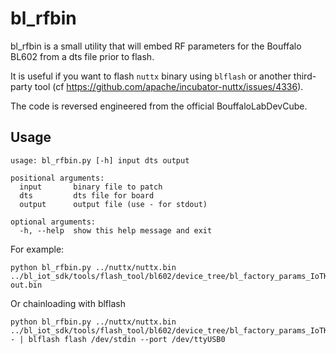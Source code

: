 # bl_rfbin

bl_rfbin is a small utility that will embed RF parameters for the Bouffalo BL602 from a dts file
prior to flash.

It is useful if you want to flash `nuttx` binary using `blflash` or another third-party tool (cf https://github.com/apache/incubator-nuttx/issues/4336).

The code is reversed engineered from the official BouffaloLabDevCube.

## Usage

```
usage: bl_rfbin.py [-h] input dts output

positional arguments:
  input       binary file to patch
  dts         dts file for board
  output      output file (use - for stdout)

optional arguments:
  -h, --help  show this help message and exit
```

For example:

```
python bl_rfbin.py ../nuttx/nuttx.bin ../bl_iot_sdk/tools/flash_tool/bl602/device_tree/bl_factory_params_IoTKitA_40M.dts out.bin
```

Or chainloading with blflash

```
python bl_rfbin.py ../nuttx/nuttx.bin ../bl_iot_sdk/tools/flash_tool/bl602/device_tree/bl_factory_params_IoTKitA_40M.dts - | blflash flash /dev/stdin --port /dev/ttyUSB0
```
